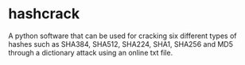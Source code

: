 # hashcrack
A python software that can be used for cracking six different types of hashes such as SHA384, SHA512, SHA224, SHA1, SHA256 and MD5 through a dictionary attack using an online txt file.
